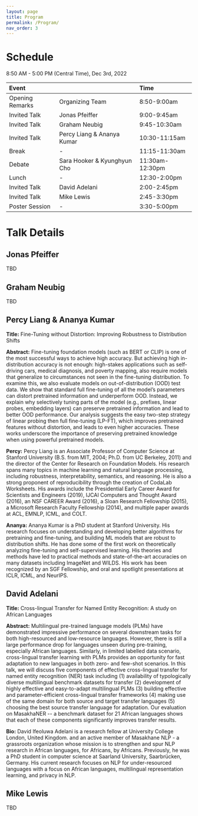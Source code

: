 ```yaml
---
layout: page
title: Program
permalink: /Program/
nav_order: 3
---
```


# Schedule

8:50 AM - 5:00 PM (Central Time), Dec 3rd, 2022

| Event | | Time |
| :--- | --- | :--- |
| Opening Remarks | Organizing Team | 8:50-9:00am |
| Invited Talk | Jonas Pfeiffer | 9:00-9:45am |
| Invited Talk | Graham Neubig | 9:45-10:30am |
| Invited Talk | Percy Liang & Ananya Kumar | 10:30-11:15am |
| Break | - | 11:15-11:30am |
| Debate | Sara Hooker & Kyunghyun Cho | 11:30am-12:30pm |
| Lunch | - | 12:30-2:00pm |
| Invited Talk | David Adelani | 2:00-2:45pm |
| Invited Talk | Mike Lewis | 2:45-3:30pm |
| Poster Session | - | 3:30-5:00pm |

# Talk Details

## Jonas Pfeiffer

TBD

## Graham Neubig

TBD

## Percy Liang & Ananya Kumar

**Title:** Fine-Tuning without Distortion: Improving Robustness to Distribution Shifts

**Abstract:** Fine-tuning foundation models (such as BERT or CLIP) is one of the most successful ways to achieve high accuracy. But achieving high in-distribution accuracy is not enough: high-stakes applications such as self-driving cars, medical diagnosis, and poverty mapping, also require models that generalize to circumstances not seen in the fine-tuning distribution. To examine this, we also evaluate models on out-of-distribution (OOD) test data. We show that standard full fine-tuning of all the model’s parameters can distort pretrained information and underperform OOD. Instead, we explain why selectively tuning parts of the model (e.g., prefixes, linear probes, embedding layers) can preserve pretrained information and lead to better OOD performance. Our analysis suggests the easy two-step strategy of linear probing then full fine-tuning (LP-FT), which improves pretrained features without distortion, and leads to even higher accuracies. These works underscore the importance of preserving pretrained knowledge when using powerful pretrained models.

**Percy:** Percy Liang is an Associate Professor of Computer Science at Stanford University (B.S. from MIT, 2004; Ph.D. from UC Berkeley, 2011) and the director of the Center for Research on Foundation Models.  His research spans many topics in machine learning and natural language processing, including robustness, interpretability, semantics, and reasoning.  He is also a strong proponent of reproducibility through the creation of CodaLab Worksheets.  His awards include the Presidential Early Career Award for Scientists and Engineers (2019), IJCAI Computers and Thought Award (2016), an NSF CAREER Award (2016), a Sloan Research Fellowship (2015), a Microsoft Research Faculty Fellowship (2014), and multiple paper awards at ACL, EMNLP, ICML, and COLT.

**Ananya:** Ananya Kumar is a PhD student at Stanford University. His research focuses on understanding and developing better algorithms for pretraining and fine-tuning, and building ML models that are robust to distribution shifts. He has done some of the first work on theoretically analyzing fine-tuning and self-supervised learning. His theories and methods have led to practical methods and state-of-the-art accuracies on many datasets including ImageNet and WILDS. His work has been recognized by an SGF Fellowship, and oral and spotlight presentations at ICLR, ICML, and NeurIPS.

## David Adelani

**Title:** Cross-lingual Transfer for Named Entity Recognition: A study on African Languages

**Abstract:** Multilingual pre-trained language models (PLMs) have demonstrated impressive performance on several downstream tasks for both high-resourced and low-resource languages. However, there is still a large performance drop for languages unseen during pre-training, especially African languages. Similarly, in limited labelled data scenario, cross-lingual transfer learning with PLMs provides an opportunity for fast adaptation to new languages in both zero- and few-shot scenarios. In this talk, we will discuss five components of effective cross-lingual transfer for named entity recognition (NER) task including (1) availability of typologically diverse multilingual benchmark datasets for transfer (2) development of highly effective and easy-to-adapt multilingual PLMs (3) building effective and parameter-efficient cross-lingual transfer frameworks (4) making use of the same domain for both source and target transfer languages (5) choosing the best source transfer language for adaptation. Our evaluation on MasakhaNER -- a benchmark dataset for 21 African languages shows that each of these components significantly improves transfer results. 

**Bio:** David Ifeoluwa Adelani is a research fellow at University College London, United Kingdom. and an active member of Masakhane NLP - a grassroots organization whose mission is to strengthen and spur NLP research in African languages, for Africans, by Africans. Previously, he was a PhD student in computer science at Saarland University, Saarbrücken, Germany. His current research focuses on NLP for under-resourced languages with a focus on African languages, multilingual representation learning, and privacy in NLP.

## Mike Lewis

TBD
